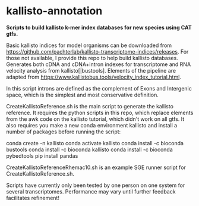 # kallisto-annotation
**Scripts to build kallisto k-mer index databases for new species using CAT gtfs.**

Basic  kallisto indices for model organisms can be downloaded from https://github.com/pachterlab/kallisto-transcriptome-indices/releases. For those not available, I provide this repo to help build kallisto databases. Generates both cDNA and cDNA+intron indexes for transcriptome and RNA velocity analysis from kallisto[|bustools]. Elements of the pipeline are adapted from https://www.kallistobus.tools/velocity_index_tutorial.html.  

In this script introns are defined as the complement of Exons and Intergenic space, which is the simplest and most conservative definition.

CreateKallistoReference.sh is the main script to generate the kallisto reference. It requires the python scripts in this repo, which replace elements from the awk code on the kallisto tutorial, which didn't work on all gtfs. It also requires you make a new conda environment kallisto and install a number of packages before running the script:

conda create -n kallisto
conda activate kallisto
conda install -c bioconda bustools
conda install -c bioconda kallisto
conda install -c bioconda pybedtools
pip install pandas 

CreateKallistoReferenceRhemac10.sh is an example SGE runner script for CreateKallistoReference.sh.

Scripts have currently only been tested by one person on one system for several transcriptomes. Performance may vary until further feedback facilitates refinement!
